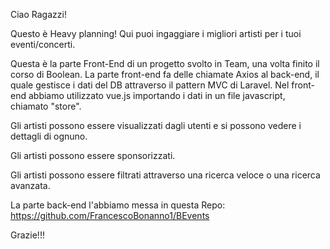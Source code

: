 Ciao Ragazzi!

Questo è Heavy planning!
Qui puoi ingaggiare i migliori artisti per i tuoi eventi/concerti. 

Questa è la parte Front-End di un progetto svolto in Team, una volta finito il corso di Boolean.
La parte front-end fa delle chiamate Axios al back-end, il quale gestisce i dati del DB attraverso il pattern MVC di Laravel.
Nel front-end abbiamo utilizzato vue.js importando i dati in un file javascript, chiamato "store".

Gli artisti possono essere visualizzati dagli utenti e si possono vedere i dettagli di ognuno.

Gli artisti possono essere sponsorizzati.

Gli artisti possono essere filtrati attraverso una ricerca veloce o una ricerca avanzata.


La parte back-end l'abbiamo messa in questa Repo: https://github.com/FrancescoBonanno1/BEvents


Grazie!!!
